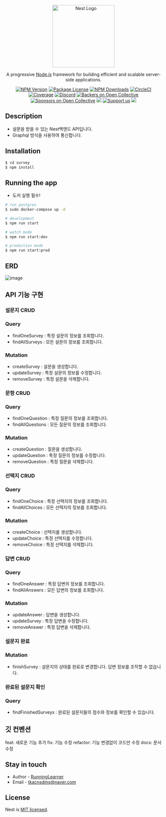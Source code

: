 <p align="center">
  <a href="http://nestjs.com/" target="blank"><img src="https://nestjs.com/img/logo-small.svg" width="200" alt="Nest Logo" /></a>
</p>

[circleci-image]: https://img.shields.io/circleci/build/github/nestjs/nest/master?token=abc123def456
[circleci-url]: https://circleci.com/gh/nestjs/nest

  <p align="center">A progressive <a href="http://nodejs.org" target="_blank">Node.js</a> framework for building efficient and scalable server-side applications.</p>
    <p align="center">
<a href="https://www.npmjs.com/~nestjscore" target="_blank"><img src="https://img.shields.io/npm/v/@nestjs/core.svg" alt="NPM Version" /></a>
<a href="https://www.npmjs.com/~nestjscore" target="_blank"><img src="https://img.shields.io/npm/l/@nestjs/core.svg" alt="Package License" /></a>
<a href="https://www.npmjs.com/~nestjscore" target="_blank"><img src="https://img.shields.io/npm/dm/@nestjs/common.svg" alt="NPM Downloads" /></a>
<a href="https://circleci.com/gh/nestjs/nest" target="_blank"><img src="https://img.shields.io/circleci/build/github/nestjs/nest/master" alt="CircleCI" /></a>
<a href="https://coveralls.io/github/nestjs/nest?branch=master" target="_blank"><img src="https://coveralls.io/repos/github/nestjs/nest/badge.svg?branch=master#9" alt="Coverage" /></a>
<a href="https://discord.gg/G7Qnnhy" target="_blank"><img src="https://img.shields.io/badge/discord-online-brightgreen.svg" alt="Discord"/></a>
<a href="https://opencollective.com/nest#backer" target="_blank"><img src="https://opencollective.com/nest/backers/badge.svg" alt="Backers on Open Collective" /></a>
<a href="https://opencollective.com/nest#sponsor" target="_blank"><img src="https://opencollective.com/nest/sponsors/badge.svg" alt="Sponsors on Open Collective" /></a>
  <a href="https://paypal.me/kamilmysliwiec" target="_blank"><img src="https://img.shields.io/badge/Donate-PayPal-ff3f59.svg"/></a>
    <a href="https://opencollective.com/nest#sponsor"  target="_blank"><img src="https://img.shields.io/badge/Support%20us-Open%20Collective-41B883.svg" alt="Support us"></a>
  <a href="https://twitter.com/nestframework" target="_blank"><img src="https://img.shields.io/twitter/follow/nestframework.svg?style=social&label=Follow"></a>
</p>
  <!--[![Backers on Open Collective](https://opencollective.com/nest/backers/badge.svg)](https://opencollective.com/nest#backer)
  [![Sponsors on Open Collective](https://opencollective.com/nest/sponsors/badge.svg)](https://opencollective.com/nest#sponsor)-->

## Description

- 설문을 받을 수 있는 Nest백엔드 API입니다.
- Graphql 방식을 사용하여 통신합니다.

## Installation

```bash
$ cd survey
$ npm install
```

## Running the app

- 도커 실행 필수!

```bash
# run postgres
$ sudo docker-compose up -d

# development
$ npm run start

# watch mode
$ npm run start:dev

# production mode
$ npm run start:prod
```

## ERD

![image](https://user-images.githubusercontent.com/97277365/211719243-ab5f4296-f01b-4c64-b126-edbaec11269b.png)

## API 기능 구현

### 설문지 CRUD

### Query

- findOneSurvey : 특정 설문의 정보를 조회합니다.
- findAllSurveys : 모든 설문의 정보를 조회합니다.

### Mutation

- createSurvey : 설문을 생성합니다.
- updateSurvey : 특정 설문의 정보를 수정합니다.
- removeSurvey : 특정 설문을 삭제합니다.

### 문항 CRUD

### Query

- findOneQuestion : 특정 질문의 정보를 조회합니다.
- findAllQuestions : 모든 질문의 정보를 조회합니다.

### Mutation

- createQuestion : 질문을 생성합니다.
- updateQuestion : 특정 질문의 정보를 수정합니다.
- removeQuestion : 특정 질문을 삭제합니다.

### 선택지 CRUD

### Query

- findOneChoice : 특정 선택지의 정보를 조회합니다.
- findAllChoices : 모든 선택지의 정보를 조회합니다.

### Mutation

- createChoice : 선택지를 생성합니다.
- updateChoice : 특정 선택지를 수정합니다.
- removeChoice : 특정 선택지를 삭제합니다.

### 답변 CRUD

### Query

- findOneAnswer : 특정 답변의 정보를 조회합니다.
- findAllAnswers : 모든 답변의 정보를 조회합니다.

### Mutation

- updateAnswer : 답변을 생성합니다.
- updateSurvey : 특정 답변을 수정합니다.
- removeAnswer : 특정 답변을 삭제합니다.

### 설문지 완료

### Mutation

- finishSurvey : 설문지의 상태를 완료로 변경합니다. 답변 정보를 조작할 수 없습니다.

### 완료된 설문지 확인

### Query

- findFinishedSurveys : 완료된 설문지들의 점수와 정보를 확인할 수 있습니다.

## 깃 컨벤션

feat: 새로운 기능 추가
fix: 기능 수정
refactor: 기능 변경없이 코드만 수정
docs: 문서 수정

## Stay in touch

- Author - [RunningLearner](https://github.com/RunningLearner)
- Email - tkacnsdms@naver.com

## License

Nest is [MIT licensed](LICENSE).
